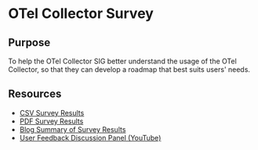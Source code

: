# OTel Collector Survey

## Purpose

To help the OTel Collector SIG better understand the usage of the OTel Collector, so that they can develop a roadmap that best suits users' needs.

## Resources

* [CSV Survey Results](/end-user-surveys/otel-collector/otel-collector-survey.csv)
* [PDF Survey Results](/end-user-surveys/otel-collector/otel-collector-survey.pdf)
* [Blog Summary of Survey Results](https://opentelemetry.io/blog/2024/otel-collector-survey/)
* [User Feedback Discussion Panel (YouTube)](https://youtu.be/LL8v_B417ok?si=u9tjFhZE4N4YRt3e)
